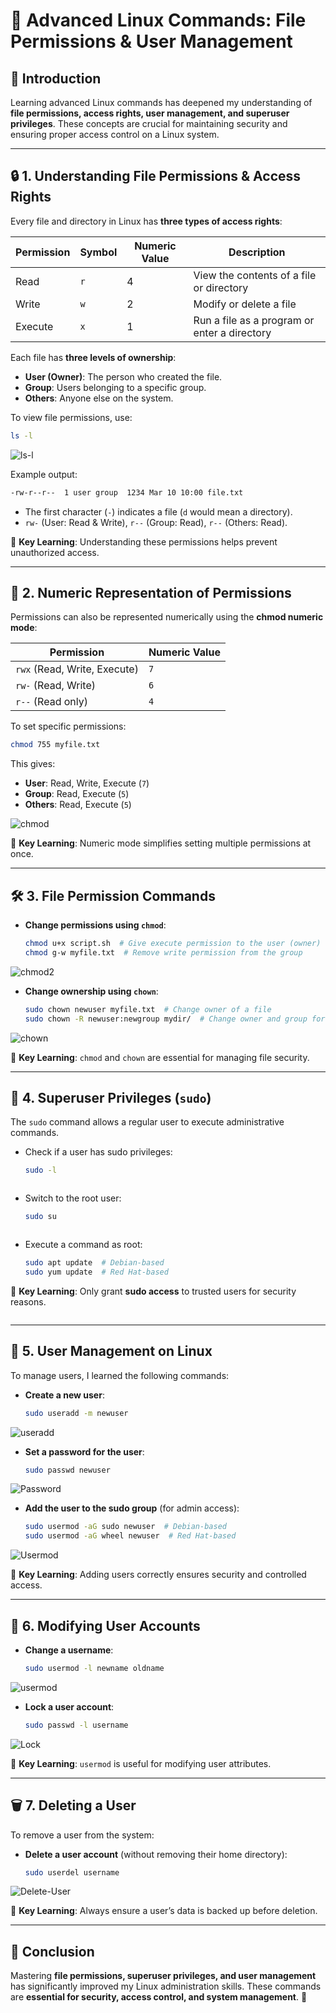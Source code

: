 # 🐧 Advanced Linux Commands: File Permissions & User Management

## 📌 Introduction
Learning advanced Linux commands has deepened my understanding of **file permissions, access rights, user management, and superuser privileges**. These concepts are crucial for maintaining security and ensuring proper access control on a Linux system.

---

## 🔒 1. Understanding File Permissions & Access Rights
Every file and directory in Linux has **three types of access rights**:

| Permission | Symbol | Numeric Value | Description |
|------------|--------|--------------|-------------|
| Read       | `r`    | 4            | View the contents of a file or directory |
| Write      | `w`    | 2            | Modify or delete a file |
| Execute    | `x`    | 1            | Run a file as a program or enter a directory |

Each file has **three levels of ownership**:
- **User (Owner)**: The person who created the file.
- **Group**: Users belonging to a specific group.
- **Others**: Anyone else on the system.

To view file permissions, use:
```sh
ls -l
```
![ls-l](img/ls-l.jpg)

Example output:
```sh
-rw-r--r--  1 user group  1234 Mar 10 10:00 file.txt
```
- The first character (`-`) indicates a file (`d` would mean a directory).
- `rw-` (User: Read & Write), `r--` (Group: Read), `r--` (Others: Read).

📌 **Key Learning**: Understanding these permissions helps prevent unauthorized access.

---

## 🔢 2. Numeric Representation of Permissions
Permissions can also be represented numerically using the **chmod numeric mode**:

| Permission | Numeric Value |
|------------|--------------|
| `rwx` (Read, Write, Execute) | `7` |
| `rw-` (Read, Write) | `6` |
| `r--` (Read only) | `4` |

To set specific permissions:
```sh
chmod 755 myfile.txt
```
This gives:
- **User**: Read, Write, Execute (`7`)
- **Group**: Read, Execute (`5`)
- **Others**: Read, Execute (`5`)

![chmod](img/chmod.jpg)

📌 **Key Learning**: Numeric mode simplifies setting multiple permissions at once.

---

## 🛠 3. File Permission Commands
- **Change permissions using `chmod`**:
  ```sh
  chmod u+x script.sh  # Give execute permission to the user (owner)
  chmod g-w myfile.txt  # Remove write permission from the group
  ```
![chmod2](img/chmod2.jpg)

- **Change ownership using `chown`**:
  ```sh
  sudo chown newuser myfile.txt  # Change owner of a file
  sudo chown -R newuser:newgroup mydir/  # Change owner and group for a directory
  ```
![chown](img/chown.jpg)

📌 **Key Learning**: `chmod` and `chown` are essential for managing file security.

---


## 🔑 4. Superuser Privileges (`sudo`)
The `sudo` command allows a regular user to execute administrative commands.

- Check if a user has sudo privileges:
  ```sh
  sudo -l
  ```
![]()

- Switch to the root user:
  ```sh
  sudo su
  ```
![]()

- Execute a command as root:
  ```sh
  sudo apt update  # Debian-based
  sudo yum update  # Red Hat-based
  ```

📌 **Key Learning**: Only grant **sudo access** to trusted users for security reasons.

![]()

---

## 👤 5. User Management on Linux
To manage users, I learned the following commands:

- **Create a new user**:
  ```sh
  sudo useradd -m newuser
  ```
![useradd](img/useradd.jpg)

- **Set a password for the user**:
  ```sh
  sudo passwd newuser
  ```
![Password](img/passwd.jpg)

- **Add the user to the sudo group** (for admin access):
  ```sh
  sudo usermod -aG sudo newuser  # Debian-based
  sudo usermod -aG wheel newuser  # Red Hat-based
  ```
![Usermod](img/usermod.jpg)

📌 **Key Learning**: Adding users correctly ensures security and controlled access.

---

## 🔄 6. Modifying User Accounts
- **Change a username**:
  ```sh
  sudo usermod -l newname oldname
  ```
![usermod](img/usermod2.jpg)


- **Lock a user account**:
  ```sh
  sudo passwd -l username
  ```
![Lock](img/usermod-l.jpg)

📌 **Key Learning**: `usermod` is useful for modifying user attributes.

---

## 🗑 7. Deleting a User
To remove a user from the system:

- **Delete a user account** (without removing their home directory):
  ```sh
  sudo userdel username
  ```
![Delete-User](img/userdel.jpg)


📌 **Key Learning**: Always ensure a user’s data is backed up before deletion.

---

## 🎯 Conclusion
Mastering **file permissions, superuser privileges, and user management** has significantly improved my Linux administration skills. These commands are **essential for security, access control, and system management**. 🚀

